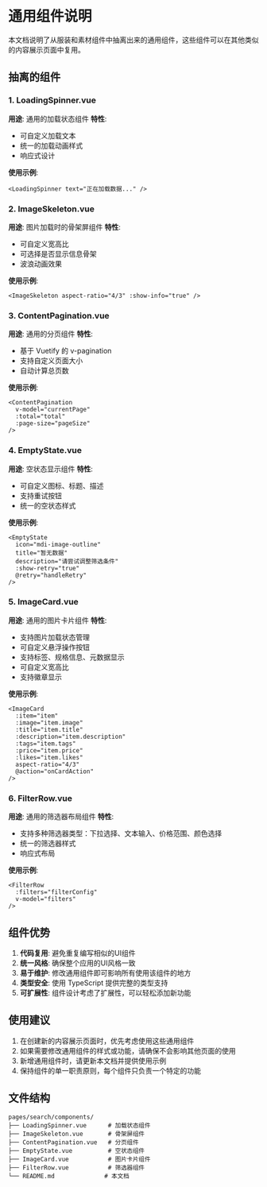 # 通用组件说明

本文档说明了从服装和素材组件中抽离出来的通用组件，这些组件可以在其他类似的内容展示页面中复用。

## 抽离的组件

### 1. LoadingSpinner.vue
**用途**: 通用的加载状态组件
**特性**:
- 可自定义加载文本
- 统一的加载动画样式
- 响应式设计

**使用示例**:
```vue
<LoadingSpinner text="正在加载数据..." />
```

### 2. ImageSkeleton.vue
**用途**: 图片加载时的骨架屏组件
**特性**:
- 可自定义宽高比
- 可选择是否显示信息骨架
- 波浪动画效果

**使用示例**:
```vue
<ImageSkeleton aspect-ratio="4/3" :show-info="true" />
```

### 3. ContentPagination.vue
**用途**: 通用的分页组件
**特性**:
- 基于 Vuetify 的 v-pagination
- 支持自定义页面大小
- 自动计算总页数

**使用示例**:
```vue
<ContentPagination
  v-model="currentPage"
  :total="total"
  :page-size="pageSize"
/>
```

### 4. EmptyState.vue
**用途**: 空状态显示组件
**特性**:
- 可自定义图标、标题、描述
- 支持重试按钮
- 统一的空状态样式

**使用示例**:
```vue
<EmptyState
  icon="mdi-image-outline"
  title="暂无数据"
  description="请尝试调整筛选条件"
  :show-retry="true"
  @retry="handleRetry"
/>
```

### 5. ImageCard.vue
**用途**: 通用的图片卡片组件
**特性**:
- 支持图片加载状态管理
- 可自定义悬浮操作按钮
- 支持标签、规格信息、元数据显示
- 可自定义宽高比
- 支持徽章显示

**使用示例**:
```vue
<ImageCard
  :item="item"
  :image="item.image"
  :title="item.title"
  :description="item.description"
  :tags="item.tags"
  :price="item.price"
  :likes="item.likes"
  aspect-ratio="4/3"
  @action="onCardAction"
/>
```

### 6. FilterRow.vue
**用途**: 通用的筛选器布局组件
**特性**:
- 支持多种筛选器类型：下拉选择、文本输入、价格范围、颜色选择
- 统一的筛选器样式
- 响应式布局

**使用示例**:
```vue
<FilterRow 
  :filters="filterConfig" 
  v-model="filters"
/>
```

## 组件优势

1. **代码复用**: 避免重复编写相似的UI组件
2. **统一风格**: 确保整个应用的UI风格一致
3. **易于维护**: 修改通用组件即可影响所有使用该组件的地方
4. **类型安全**: 使用 TypeScript 提供完整的类型支持
5. **可扩展性**: 组件设计考虑了扩展性，可以轻松添加新功能

## 使用建议

1. 在创建新的内容展示页面时，优先考虑使用这些通用组件
2. 如果需要修改通用组件的样式或功能，请确保不会影响其他页面的使用
3. 新增通用组件时，请更新本文档并提供使用示例
4. 保持组件的单一职责原则，每个组件只负责一个特定的功能

## 文件结构

```
pages/search/components/
├── LoadingSpinner.vue      # 加载状态组件
├── ImageSkeleton.vue       # 骨架屏组件
├── ContentPagination.vue   # 分页组件
├── EmptyState.vue          # 空状态组件
├── ImageCard.vue           # 图片卡片组件
├── FilterRow.vue           # 筛选器组件
└── README.md              # 本文档
```
